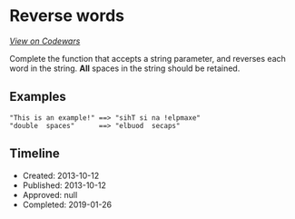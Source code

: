 # Reverse words
[*View on Codewars*](https://www.codewars.com/kata/reverse-words)

Complete the function that accepts a string parameter, and reverses each word in the string. **All** spaces in the string should be retained.

## Examples
```
"This is an example!" ==> "sihT si na !elpmaxe"
"double  spaces"      ==> "elbuod  secaps"
```

## Timeline
- Created: 2013-10-12
- Published: 2013-10-12
- Approved: null
- Completed: 2019-01-26